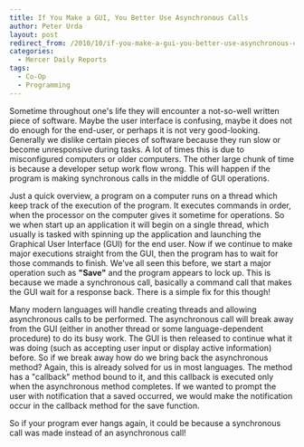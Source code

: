 ```yaml
---
title: If You Make a GUI, You Better Use Asynchronous Calls
author: Peter Urda
layout: post
redirect_from: /2010/10/if-you-make-a-gui-you-better-use-asynchronous-calls/
categories:
  - Mercer Daily Reports
tags:
  - Co-Op
  - Programming
---
```

Sometime throughout one's life they will encounter a not-so-well written piece of software. Maybe the user interface is confusing, maybe it does not do enough for the end-user, or perhaps it is not very good-looking. Generally we dislike certain pieces of software because they run slow or become unresponsive during tasks. A lot of times this is due to misconfigured computers or older computers. The other large chunk of time is because a developer setup work flow wrong. This will happen if the program is making synchronous calls in the middle of GUI operations.

Just a quick overview, a program on a computer runs on a thread which keep track of the execution of the program. It executes commands in order, when the processor on the computer gives it sometime for operations. So we when start up an application it will begin on a single thread, which usually is tasked with spinning up the application and launching the Graphical User Interface (GUI) for the end user. Now if we continue to make major executions straight from the GUI, then the program has to wait for those commands to finish. We've all seen this before, we start a major operation such as **"Save"** and the program appears to lock up. This is because we made a synchronous call, basically a command call that makes the GUI wait for a response back. There is a simple fix for this though!

Many modern languages will handle creating threads and allowing asynchronous calls to be performed. The asynchronous call will break away from the GUI (either in another thread or some language-dependent procedure) to do its busy work. The GUI is then released to continue what it was doing (such as accepting user input or display active information) before. So if we break away how do we bring back the asynchronous method? Again, this is already solved for us in most languages. The method has a "callback" method bound to it, and this callback is executed only when the asynchronous method completes. If we wanted to prompt the user with notification that a saved occurred, we would make the notification occur in the callback method for the save function.

So if your program ever hangs again, it could be because a synchronous call was made instead of an asynchronous call!
